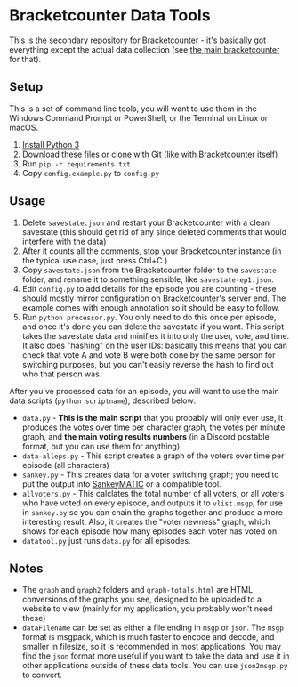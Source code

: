 # Bracketcounter Data Tools
This is the secondary repository for Bracketcounter - it's basically got everything except the actual data collection (see [the main bracketcounter](https://github.com/figgyc/bracketcounter) for that).

## Setup
This is a set of command line tools, you will want to use them in the Windows Command Prompt or PowerShell, or the Terminal on Linux or macOS.
1. [Install Python 3](https://www.python.org/downloads/)
1. Download these files or clone with Git (like with Bracketcounter itself)
1. Run `pip -r requirements.txt`
1. Copy `config.example.py` to `config.py`

## Usage
1. Delete `savestate.json` and restart your Bracketcounter with a clean savestate (this should get rid of any since deleted comments that would interfere with the data)
1. After it counts all the comments, stop your Bracketcounter instance (in the typical use case, just press Ctrl+C.)
1. Copy `savestate.json` from the Bracketcounter folder to the `savestate` folder, and rename it to something sensible, like `savestate-ep1.json`.
1. Edit `config.py` to add details for the episode you are counting - these should mostly mirror configuration on Bracketcounter's server end. The example comes with enough annotation so it should be easy to follow.
1. Run `python processor.py`. You only need to do this once per episode, and once it's done you can delete the savestate if you want. This script takes the savestate data and minifies it into only the user, vote, and time. It also does "hashing" on the user IDs: basically this means that you can check that vote A and vote B were both done by the same person for switching purposes, but you can't easily reverse the hash to find out who that person was.

After you've processed data for an episode, you will want to use the main data scripts (`python scriptname`), described below:
* `data.py` - **This is the main script** that you probably will only ever use, it produces the votes over time per character graph, the votes per minute graph, and **the main voting results numbers** (in a Discord postable format, but you can use them for anything)
* `data-alleps.py` - This script creates a graph of the voters over time per episode (all characters)
* `sankey.py` - This creates data for a voter switching graph; you need to put the output into [SankeyMATIC](http://sankeymatic.com/build/) or a compatible tool.
* `allvoters.py` - This calclates the total number of all voters, or all voters who have voted on every episode, and outputs it to `vlist.msgp`, for use in `sankey.py` so you can chain the graphs together and produce a more interesting result. Also, it creates the "voter newness" graph, which shows for each episode how many episodes each voter has voted on.
* `datatool.py` just runs `data.py` for all episodes.

## Notes
* The `graph` and `graph2` folders and `graph-totals.html` are HTML conversions of the graphs you see, designed to be uploaded to a website to view (mainly for my application, you probably won't need these)
* `dataFilename` can be set as either a file ending in `msgp` or `json`. The `msgp` format is msgpack, which is much faster to encode and decode, and smaller in filesize, so it is recommended in most applications. You may find the `json` format more useful if you want to take the data and use it in other applications outside of these data tools. You can use `json2msgp.py` to convert.
